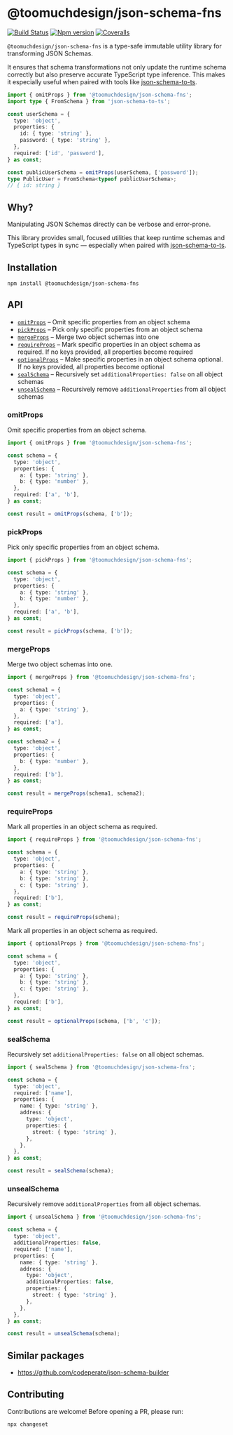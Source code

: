 # @toomuchdesign/json-schema-fns

[![Build Status][ci-badge]][ci]
[![Npm version][npm-version-badge]][npm]
[![Coveralls][coveralls-badge]][coveralls]

`@toomuchdesign/json-schema-fns` is a type-safe immutable utility library for transforming JSON Schemas.

It ensures that schema transformations not only update the runtime schema correctly but also preserve accurate TypeScript type inference. This makes it especially useful when paired with tools like [json-schema-to-ts](https://github.com/ThomasAribart/json-schema-to-ts).

```ts
import { omitProps } from '@toomuchdesign/json-schema-fns';
import type { FromSchema } from 'json-schema-to-ts';

const userSchema = {
  type: 'object',
  properties: {
    id: { type: 'string' },
    password: { type: 'string' },
  },
  required: ['id', 'password'],
} as const;

const publicUserSchema = omitProps(userSchema, ['password']);
type PublicUser = FromSchema<typeof publicUserSchema>;
// { id: string }
```

## Why?

Manipulating JSON Schemas directly can be verbose and error-prone.

This library provides small, focused utilities that keep runtime schemas and TypeScript types in sync — especially when paired with [json-schema-to-ts](https://github.com/ThomasAribart/json-schema-to-ts).

## Installation

```
npm install @toomuchdesign/json-schema-fns
```

## API

- [`omitProps`](#omitProps) – Omit specific properties from an object schema
- [`pickProps`](#pickProps) – Pick only specific properties from an object schema
- [`mergeProps`](#mergeProps) – Merge two object schemas into one
- [`requireProps`](#requireProps) – Mark specific properties in an object schema as required. If no keys provided, all properties become required
- [`optionalProps`](#optionalProps) – Make specific properties in an object schema optional. If no keys provided, all properties become optional
- [`sealSchema`](#sealSchema) – Recursively set `additionalProperties: false` on all object schemas
- [`unsealSchema`](#unsealSchema) – Recursively remove `additionalProperties` from all object schemas

### omitProps

Omit specific properties from an object schema.

```ts
import { omitProps } from '@toomuchdesign/json-schema-fns';

const schema = {
  type: 'object',
  properties: {
    a: { type: 'string' },
    b: { type: 'number' },
  },
  required: ['a', 'b'],
} as const;

const result = omitProps(schema, ['b']);
```

### pickProps

Pick only specific properties from an object schema.

```ts
import { pickProps } from '@toomuchdesign/json-schema-fns';

const schema = {
  type: 'object',
  properties: {
    a: { type: 'string' },
    b: { type: 'number' },
  },
  required: ['a', 'b'],
} as const;

const result = pickProps(schema, ['b']);
```

### mergeProps

Merge two object schemas into one.

```ts
import { mergeProps } from '@toomuchdesign/json-schema-fns';

const schema1 = {
  type: 'object',
  properties: {
    a: { type: 'string' },
  },
  required: ['a'],
} as const;

const schema2 = {
  type: 'object',
  properties: {
    b: { type: 'number' },
  },
  required: ['b'],
} as const;

const result = mergeProps(schema1, schema2);
```

### requireProps

Mark all properties in an object schema as required.

```ts
import { requireProps } from '@toomuchdesign/json-schema-fns';

const schema = {
  type: 'object',
  properties: {
    a: { type: 'string' },
    b: { type: 'string' },
    c: { type: 'string' },
  },
  required: ['b'],
} as const;

const result = requireProps(schema);
```

Mark all properties in an object schema as required.

```ts
import { optionalProps } from '@toomuchdesign/json-schema-fns';

const schema = {
  type: 'object',
  properties: {
    a: { type: 'string' },
    b: { type: 'string' },
    c: { type: 'string' },
  },
  required: ['b'],
} as const;

const result = optionalProps(schema, ['b', 'c']);
```

### sealSchema

Recursively set `additionalProperties: false` on all object schemas.

```ts
import { sealSchema } from '@toomuchdesign/json-schema-fns';

const schema = {
  type: 'object',
  required: ['name'],
  properties: {
    name: { type: 'string' },
    address: {
      type: 'object',
      properties: {
        street: { type: 'string' },
      },
    },
  },
} as const;

const result = sealSchema(schema);
```

### unsealSchema

Recursively remove `additionalProperties` from all object schemas.

```ts
import { unsealSchema } from '@toomuchdesign/json-schema-fns';

const schema = {
  type: 'object',
  additionalProperties: false,
  required: ['name'],
  properties: {
    name: { type: 'string' },
    address: {
      type: 'object',
      additionalProperties: false,
      properties: {
        street: { type: 'string' },
      },
    },
  },
} as const;

const result = unsealSchema(schema);
```

## Similar packages

- https://github.com/codeperate/json-schema-builder

## Contributing

Contributions are welcome! Before opening a PR, please run:

```bash
npx changeset
```

[ci-badge]: https://github.com/toomuchdesign/json-schema-fns/actions/workflows/ci.yml/badge.svg
[ci]: https://github.com/toomuchdesign/json-schema-fns/actions/workflows/ci.yml
[coveralls-badge]: https://coveralls.io/repos/github/toomuchdesign/json-schema-fns/badge.svg?branch=master
[coveralls]: https://coveralls.io/github/toomuchdesign/json-schema-fns?branch=master
[npm]: https://www.npmjs.com/package/@toomuchdesign/json-schema-fns
[npm-version-badge]: https://img.shields.io/npm/v/@toomuchdesign/json-schema-fns.svg
